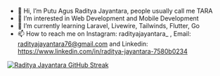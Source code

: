 - 👋 Hi, I’m Putu Agus Raditya Jayantara, people usually call me TARA
- 👀 I’m interested in Web Development and Mobile Development
- 🌱 I’m currently learning Laravel, Livewire, Tailwinds, Flutter, Go
- 📫 How to reach me on Instagram: radityajayantara_ , Email: radityajayantara76@gmail.com and Linkedin: https://www.linkedin.com/in/raditya-jayantara-7580b0234

<!---
radityajay/radityajay is a ✨ special ✨ repository because its `README.md` (this file) appears on your GitHub profile.
You can click the Preview link to take a look at your changes.
--->

[![Raditya Jayantara GitHub Streak](https://streak-stats.demolab.com?user=radityajay&theme=dark)](https://git.io/streak-stats)
